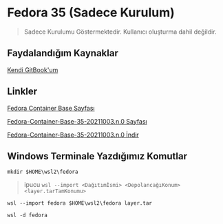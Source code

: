 # Fedora 35 (Sadece Kurulum)
> Sadece Kurulumu Göstermektedir. Kullanıcı oluşturma dahil değildir.

## Faydalandığım Kaynaklar

[Kendi GitBook'um](https://herrwinfried.gitbook.io/tr/wslg/fedora/fedora-35-wsl2-wslg-yuekleme)

## Linkler

[Fedora Container Base Sayfası](https://koji.fedoraproject.org/koji/packageinfo?packageID=26387)

[Fedora-Container-Base-35-20211003.n.0 Sayfası](https://koji.fedoraproject.org/koji/buildinfo?buildID=1839635)

[Fedora-Container-Base-35-20211003.n.0 İndir](https://kojipkgs.fedoraproject.org//packages/Fedora-Container-Base/35/20211003.n.0/images/Fedora-Container-Base-35-20211003.n.0.x86_64.tar.xz)

## Windows Terminale Yazdığımız Komutlar

```
mkdir $HOME\wsl2\fedora
```
> ipucu `wsl --import <Dağıtımİsmi> <DepolancağıKonum> <layer.tarTamKonumu>`

```
wsl --import fedora $HOME\wsl2\fedora layer.tar
```

```
wsl -d fedora
```
